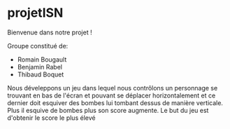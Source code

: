 projetISN
=========

  Bienvenue dans notre projet ! 
  
Groupe constitué de:
  - Romain Bougault
  - Benjamin Rabel
  - Thibaud Boquet
  
Nous déveleppons un jeu dans lequel nous contrôlons un personnage se trouvant en bas de l'écran et pouvant se déplacer
horizontalement et ce dernier doit esquiver des bombes lui tombant dessus de manière verticale. Plus il esquive de bombes
plus son score augmente. Le but du jeu est d'obtenir le score le plus élevé

